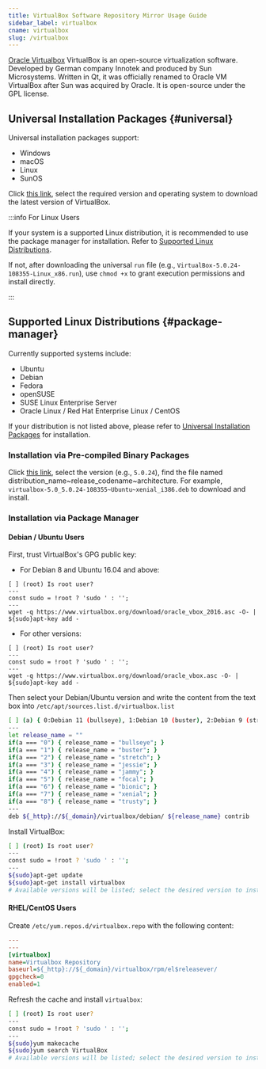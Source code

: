 ```yaml
---
title: VirtualBox Software Repository Mirror Usage Guide
sidebar_label: virtualbox
cname: virtualbox
slug: /virtualbox
---
```


[Oracle Virtualbox](https://www.virtualbox.org/) VirtualBox is an open-source virtualization software. Developed by German company Innotek and produced by Sun Microsystems. Written in Qt, it was officially renamed to Oracle VM VirtualBox after Sun was acquired by Oracle. It is open-source under the GPL license.

## Universal Installation Packages {#universal}

Universal installation packages support:
- Windows
- macOS
- Linux
- SunOS

Click [this link](/release?release=Virtualbox), select the required version and operating system to download the latest version of VirtualBox.

:::info For Linux Users

If your system is a supported Linux distribution, it is recommended to use the package manager for installation. Refer to [Supported Linux Distributions](#package-manager).

If not, after downloading the universal `run` file (e.g., `VirtualBox-5.0.24-108355-Linux_x86.run`), use `chmod +x` to grant execution permissions and install directly.

:::

## Supported Linux Distributions {#package-manager}

Currently supported systems include:

* Ubuntu
* Debian
* Fedora
* openSUSE
* SUSE Linux Enterprise Server
* Oracle Linux / Red Hat Enterprise Linux / CentOS

If your distribution is not listed above, please refer to [Universal Installation Packages](#universal) for installation.

### Installation via Pre-compiled Binary Packages

Click [this link](/release?release=Virtualbox%20\(package%20manager\)), select the version (e.g., `5.0.24`),
find the file named distribution_name~release_codename~architecture.
For example, `virtualbox-5.0_5.0.24-108355~Ubuntu~xenial_i386.deb` to download and install.

### Installation via Package Manager

#### Debian / Ubuntu Users

First, trust VirtualBox's GPG public key:

- For Debian 8 and Ubuntu 16.04 and above:

```shell varcode
[ ] (root) Is root user?
---
const sudo = !root ? 'sudo ' : '';
---
wget -q https://www.virtualbox.org/download/oracle_vbox_2016.asc -O- | ${sudo}apt-key add -
```

- For other versions:

```shell varcode
[ ] (root) Is root user?
---
const sudo = !root ? 'sudo ' : '';
---
wget -q https://www.virtualbox.org/download/oracle_vbox.asc -O- | ${sudo}apt-key add -
```

Then select your Debian/Ubuntu version and write the content from the text box into `/etc/apt/sources.list.d/virtualbox.list`

```bash varcode title="/etc/apt/sources.list.d/virtualbox.list"
[ ] (a) { 0:Debian 11 (bullseye), 1:Debian 10 (buster), 2:Debian 9 (stretch), 3:Debian 8 (jessie), 4:Ubuntu 22.04 LTS, 5:Ubuntu 20.04 LTS, 6:Ubuntu 18.04 LTS, 7:Ubuntu 16.04 LTS, 8:Ubuntu 14.04 LTS } Distribution
---
let release_name = ""
if(a === "0") { release_name = "bullseye"; }
if(a === "1") { release_name = "buster"; }
if(a === "2") { release_name = "stretch"; }
if(a === "3") { release_name = "jessie"; }
if(a === "4") { release_name = "jammy"; }
if(a === "5") { release_name = "focal"; }
if(a === "6") { release_name = "bionic"; }
if(a === "7") { release_name = "xenial"; }
if(a === "8") { release_name = "trusty"; }
---
deb ${_http}://${_domain}/virtualbox/debian/ ${release_name} contrib
```

Install VirtualBox:

```bash varcode
[ ] (root) Is root user?
---
const sudo = !root ? 'sudo ' : '';
---
${sudo}apt-get update
${sudo}apt-get install virtualbox
# Available versions will be listed; select the desired version to install
```

#### RHEL/CentOS Users

Create `/etc/yum.repos.d/virtualbox.repo` with the following content:

```ini varcode title="/etc/yum.repos.d/virtualbox.repo"
---
---
[virtualbox]
name=Virtualbox Repository
baseurl=${_http}://${_domain}/virtualbox/rpm/el$releasever/
gpgcheck=0
enabled=1
```

Refresh the cache and install `virtualbox`:

```bash varcode
[ ] (root) Is root user?
---
const sudo = !root ? 'sudo ' : '';
---
${sudo}yum makecache
${sudo}yum search VirtualBox
# Available versions will be listed; select the desired version to install
```